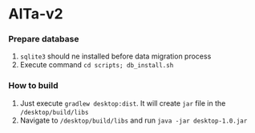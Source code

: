 # AlTa-v2

### Prepare database
1. `sqlite3` should ne installed before data migration process
2. Execute command `cd scripts; db_install.sh`

### How to build
1. Just execute `gradlew desktop:dist`. It will create `jar` file in the `/desktop/build/libs`
2. Navigate to `/desktop/build/libs` and run `java -jar desktop-1.0.jar`
